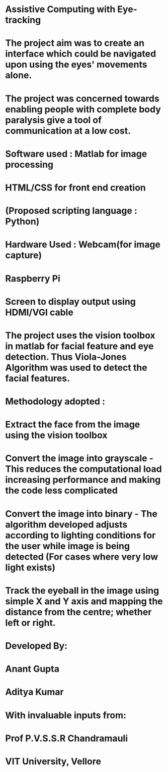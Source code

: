 # Assistive Computing with Eye-tracking

# The project aim was to create an interface which could be navigated upon using the eyes' movements alone.
# The project was concerned towards enabling people with complete body paralysis give a tool of communication at a low cost. 

# Software used : Matlab for image processing
#                 HTML/CSS for front end creation
# (Proposed scripting language : Python)

# Hardware Used : Webcam(for image capture)
#                 Raspberry Pi
#                 Screen to display output using HDMI/VGI cable

# The project uses the vision toolbox in matlab for facial feature and eye detection. Thus Viola-Jones Algorithm was used to detect the facial features.

# Methodology adopted : 
# Extract the face from the image using the vision toolbox
# Convert the image into grayscale - This reduces the computational load increasing performance and making the code less complicated
# Convert the image into binary - The algorithm developed adjusts according to lighting conditions for the user while image is being detected (For cases where very low light exists)
# Track the eyeball in the image using simple X and Y axis and mapping the distance from the centre; whether left or right.


# Developed By:
# Anant Gupta
# Aditya Kumar

# With invaluable inputs from:
# Prof P.V.S.S.R Chandramauli
# VIT University, Vellore
